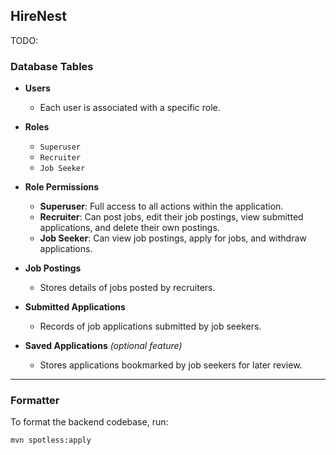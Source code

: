 ## HireNest 
TODO:

### Database Tables

* **Users**

  * Each user is associated with a specific role.

* **Roles**

  * `Superuser`
  * `Recruiter`
  * `Job Seeker`

* **Role Permissions**

  * **Superuser**: Full access to all actions within the application.
  * **Recruiter**: Can post jobs, edit their job postings, view submitted applications, and delete their own postings.
  * **Job Seeker**: Can view job postings, apply for jobs, and withdraw applications.

* **Job Postings**

  * Stores details of jobs posted by recruiters.

* **Submitted Applications**

  * Records of job applications submitted by job seekers.

* **Saved Applications** *(optional feature)*

  * Stores applications bookmarked by job seekers for later review.

---

### Formatter

To format the backend codebase, run:

```bash
mvn spotless:apply
```
